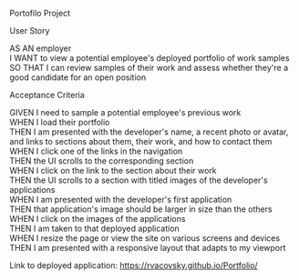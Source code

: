 Portofilo Project

User Story

AS AN employer<br>
I WANT to view a potential employee's deployed portfolio of work samples<br>
SO THAT I can review samples of their work and assess whether they're a good candidate for an open position

Acceptance Criteria

GIVEN I need to sample a potential employee's previous work <br>
WHEN I load their portfolio<br>
THEN I am presented with the developer's name, a recent photo or avatar, and links to sections about them, their work, and how to contact them<br>
WHEN I click one of the links in the navigation<br>
THEN the UI scrolls to the corresponding section<br>
WHEN I click on the link to the section about their work<br>
THEN the UI scrolls to a section with titled images of the developer's applications<br>
WHEN I am presented with the developer's first application<br>
THEN that application's image should be larger in size than the others<br>
WHEN I click on the images of the applications<br>
THEN I am taken to that deployed application<br>
WHEN I resize the page or view the site on various screens and devices<br>
THEN I am presented with a responsive layout that adapts to my viewport

Link to deployed application: https://rvacovsky.github.io/Portfolio/

